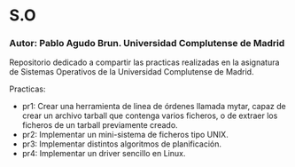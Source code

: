 # S.O

### Autor: Pablo Agudo Brun. Universidad Complutense de Madrid

Repositorio dedicado a compartir las practicas realizadas en la asignatura de Sistemas Operativos de la Universidad Complutense de Madrid.

Practicas:
- pr1: Crear una herramienta de linea de órdenes llamada mytar, capaz de crear un archivo tarball que contenga varios ficheros, o de extraer los ficheros de un tarball previamente creado.
- pr2: Implementar un mini-sistema de ficheros tipo UNIX.
- pr3: Implementar distintos algoritmos de planificación.
- pr4: Implementar un driver sencillo en Linux.

